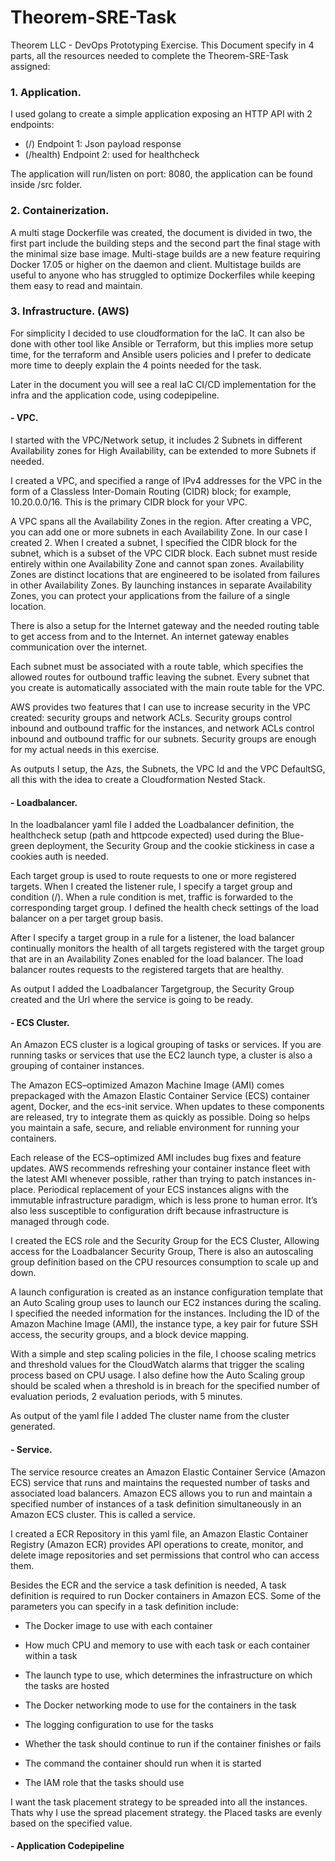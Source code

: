 # Theorem-SRE-Task
Theorem LLC - DevOps Prototyping Exercise. This Document specify in 4 parts, all the resources needed to complete the Theorem-SRE-Task assigned:

### 1. Application.

I used golang to create a simple application exposing an HTTP API with 2 endpoints:
  -  (/) Endpoint 1: Json payload response
  -  (/health) Endpoint 2: used for healthcheck

The application will run/listen on port: 8080, the application can be found inside /src folder.

### 2. Containerization.

A multi stage Dockerfile was created, the document is divided in two, the first part include the building steps and the second part the final stage with the minimal size base image. Multi-stage builds are a new feature requiring Docker 17.05 or higher on the daemon and client. Multistage builds are useful to anyone who has struggled to optimize Dockerfiles while keeping them easy to read and maintain.

### 3. Infrastructure. (AWS)

For simplicity I decided to use cloudformation for the IaC. It can also be done with other tool like Ansible or Terraform, but this implies more setup time, for the terraform and Ansible users policies and I prefer to dedicate more time to deeply explain the 4 points needed for the task.

Later in the document you will see a real IaC CI/CD implementation for the infra and the application code, using codepipeline.

####   - VPC.

I started with the VPC/Network setup, it includes 2 Subnets in different Availability zones for High Availability, can be extended to more Subnets if needed.

I created a VPC, and specified a range of IPv4 addresses for the VPC in the form of a Classless Inter-Domain Routing (CIDR) block; for example, 10.20.0.0/16. This is the primary CIDR block for your VPC.

A VPC spans all the Availability Zones in the region. After creating a VPC, you can add one or more subnets in each Availability Zone. In our case I created 2. When I created a subnet, I specified the CIDR block for the subnet, which is a subset of the VPC CIDR block. Each subnet must reside entirely within one Availability Zone and cannot span zones. Availability Zones are distinct locations that are engineered to be isolated from failures in other Availability Zones. By launching instances in separate Availability Zones, you can protect your applications from the failure of a single location.

There is also a setup for the Internet gateway and the needed routing table to get access from and to the Internet. An internet gateway enables communication over the internet.

Each subnet must be associated with a route table, which specifies the allowed routes for outbound traffic leaving the subnet. Every subnet that you create is automatically associated with the main route table for the VPC.

AWS provides two features that I can use to increase security in the VPC created: security groups and network ACLs. Security groups control inbound and outbound traffic for the instances, and network ACLs control inbound and outbound traffic for our subnets. Security groups are enough for my actual needs in this exercise.

As outputs I setup, the Azs, the Subnets, the VPC Id and the VPC DefaultSG, all this with the idea to create a Cloudformation Nested Stack.

####   - Loadbalancer.

In the loadbalancer yaml file I added the Loadbalancer definition, the healthcheck setup (path and httpcode expected) used during the Blue-green deployment, the Security Group and the cookie stickiness in case a cookies auth is needed.

Each target group is used to route requests to one or more registered targets. When I created the listener rule, I specify a target group and condition (/). When a rule condition is met, traffic is forwarded to the corresponding target group. I defined the health check settings of the load balancer on a per target group basis.

After I specify a target group in a rule for a listener, the load balancer continually monitors the health of all targets registered with the target group that are in an Availability Zones enabled for the load balancer. The load balancer routes requests to the registered targets that are healthy.

As output I added the Loadbalancer Targetgroup, the Security Group created and the Url where the service is going to be ready.

####   - ECS Cluster.

An Amazon ECS cluster is a logical grouping of tasks or services. If you are running tasks or services that use the EC2 launch type, a cluster is also a grouping of container instances. 

The Amazon ECS–optimized Amazon Machine Image (AMI) comes prepackaged with the Amazon Elastic Container Service (ECS) container agent, Docker, and the ecs-init service. When updates to these components are released, try to integrate them as quickly as possible. Doing so helps you maintain a safe, secure, and reliable environment for running your containers.

Each release of the ECS–optimized AMI includes bug fixes and feature updates. AWS recommends refreshing your container instance fleet with the latest AMI whenever possible, rather than trying to patch instances in-place. Periodical replacement of your ECS instances aligns with the immutable infrastructure paradigm, which is less prone to human error. It’s also less susceptible to configuration drift because infrastructure is managed through code.

I created the ECS role and the Security Group for the ECS Cluster, Allowing access for the Loadbalancer Security Group, There is also an autoscaling group definition based on the CPU resources consumption to scale up and down. 

A launch configuration is created as an instance configuration template that an Auto Scaling group uses to launch our EC2 instances during the scaling. I specified the needed information for the instances. Including the ID of the Amazon Machine Image (AMI), the instance type, a key pair for future SSH access, the security groups, and a block device mapping.

With a simple and step scaling policies in the file, I choose scaling metrics and threshold values for the CloudWatch alarms that trigger the scaling process based on CPU usage. I also define how the Auto Scaling group should be scaled when a threshold is in breach for the specified number of evaluation periods, 2 evaluation periods, with 5 minutes.

As output of the yaml file I added The cluster name from the cluster generated.

####   - Service.

The service resource creates an Amazon Elastic Container Service (Amazon ECS) service that runs and maintains the requested number of tasks and associated load balancers. Amazon ECS allows you to run and maintain a specified number of instances of a task definition simultaneously in an Amazon ECS cluster.  This is called a service. 

I created a ECR Repository in this yaml file, an Amazon Elastic Container Registry (Amazon ECR) provides API operations to create, monitor, and delete image repositories and set permissions that control who can access them. 

Besides the ECR and the service a task definition is needed, A task definition is required to run Docker containers in Amazon ECS. Some of the parameters you can specify in a task definition include:

 - The Docker image to use with each container

 - How much CPU and memory to use with each task or each container within a task

 - The launch type to use, which determines the infrastructure on which the tasks are hosted

 - The Docker networking mode to use for the containers in the task

 - The logging configuration to use for the tasks

 - Whether the task should continue to run if the container finishes or fails

 - The command the container should run when it is started

 - The IAM role that the tasks should use
 
I want the task placement strategy to be spreaded into all the instances. Thats why I use the spread placement strategy. the Placed tasks are evenly based on the specified value.

#### - Application Codepipeline

